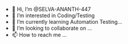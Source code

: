 - 👋 Hi, I’m @SELVA-ANANTH-447
- 👀 I’m interested in Coding/Testing
- 🌱 I’m currently learning  Automation Testing...
- 💞️ I’m looking to collaborate on ...
- 📫 How to reach me ...

<!---
SELVA-ANANTH-447/SELVA-ANANTH-447 is a ✨ special ✨ repository because its `README.md` (this file) appears on your GitHub profile.
You can click the Preview link to take a look at your changes.
--->
